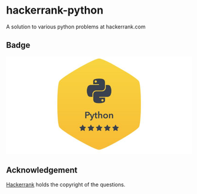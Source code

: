 # hackerrank-python

A solution to various python problems at hackerrank.com

## Badge
![badge](./images/badge.jpg)

## Acknowledgement

[Hackerrank](https://www.hackerrank.com/) holds the copyright of the questions.
